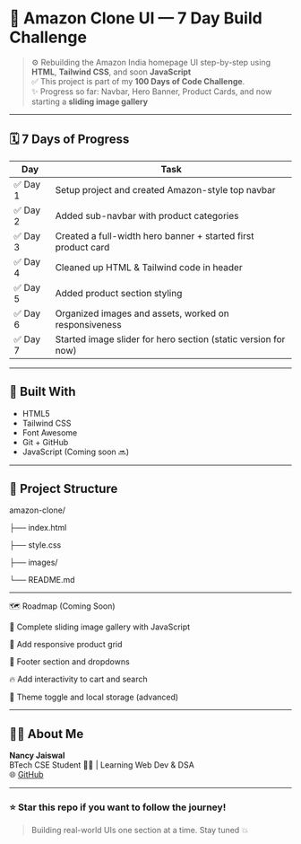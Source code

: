 # 🛒 Amazon Clone UI — 7 Day Build Challenge

> ⚙️ Rebuilding the Amazon India homepage UI step-by-step using **HTML**, **Tailwind CSS**, and soon **JavaScript**  
> ✅ This project is part of my **100 Days of Code Challenge**.  
> ✨ Progress so far: Navbar, Hero Banner, Product Cards, and now starting a **sliding image gallery**

---

## 🗓️ 7 Days of Progress

| Day | Task |
|-----|------|
| ✅ Day 1 | Setup project and created Amazon-style top navbar |
| ✅ Day 2 | Added sub-navbar with product categories |
| ✅ Day 3 | Created a full-width hero banner + started first product card |
| ✅ Day 4 | Cleaned up HTML & Tailwind code in header |
| ✅ Day 5 | Added product section styling |
| ✅ Day 6 | Organized images and assets, worked on responsiveness |
| ✅ Day 7 | Started image slider for hero section (static version for now) |

---

## 🧰 Built With

- HTML5  
- Tailwind CSS  
- Font Awesome  
- Git + GitHub  
- JavaScript (Coming soon 🔜)
  

---

## 📁 Project Structure



amazon-clone/

├── index.html

├── style.css

├── images/

└── README.md

---

🗺️ Roadmap (Coming Soon)

🔄 Complete sliding image gallery with JavaScript

🛒 Add responsive product grid

🧾 Footer section and dropdowns

🔥 Add interactivity to cart and search

🌙 Theme toggle and local storage (advanced)


---

## 🙋‍♀️ About Me

**Nancy Jaiswal**  
BTech CSE Student 👩‍💻 | Learning Web Dev & DSA  
🌐 [GitHub](https://github.com/nancy-jaiswal19)

---

### ⭐ Star this repo if you want to follow the journey!

> Building real-world UIs one section at a time. Stay tuned 💥
